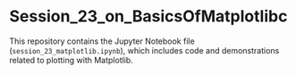 # Session_23_on_BasicsOfMatplotlibc
This repository contains the Jupyter Notebook file (`session_23_matplotlib.ipynb`), which includes code and demonstrations related to plotting with Matplotlib.
